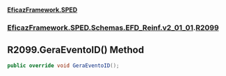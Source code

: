 #### [EficazFramework.SPED](EficazFrameworkSPED.md 'EficazFramework SPED')
### [EficazFramework.SPED.Schemas.EFD_Reinf.v2_01_01](EficazFramework.SPED.Schemas.EFD_Reinf.v2_01_01.md 'EficazFramework.SPED.Schemas.EFD_Reinf.v2_01_01').[R2099](EficazFramework.SPED.Schemas.EFD_Reinf.v2_01_01/R2099.md 'EficazFramework.SPED.Schemas.EFD_Reinf.v2_01_01.R2099')

## R2099.GeraEventoID() Method

```csharp
public override void GeraEventoID();
```